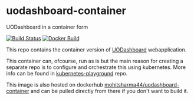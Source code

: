 # uodashboard-container
UODashboard in a container form

[![Build Status](https://travis-ci.org/Mohitsharma44/uodashboard-container.svg?branch=master)](https://travis-ci.org/Mohitsharma44/uodashboard-container)
[![Docker Build](https://img.shields.io/docker/build/mohitsharma44/uodashboard-container.svg)](https://img.shields.io/docker/build/mohitsharma44/uodashboard-container.svg)

This repo contains the container version of [UODashboard](https://github.com/Mohitsharma44/uodashboard) webapplication.

This container can, ofcourse, run as is but the main reason for creating a separate repo is to configure and orchestrate this using kubernetes. More info can be found in [kubernetes-playground](https://github.com/Mohitsharma44/kubernetes-playground/tree/master/webapp) repo.

This image is also hosted on dockerhub [mohitsharma44/uodashboard-container](https://hub.docker.com/r/mohitsharma44/uodashboard-container/) and can be pulled directly from there if you don't want to build it.

